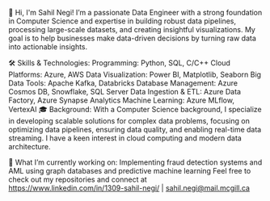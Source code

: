 👋 Hi, I'm Sahil Negi!
I’m a passionate Data Engineer with a strong foundation in Computer Science and expertise in building robust data pipelines, processing large-scale datasets, and creating insightful visualizations.
My goal is to help businesses make data-driven decisions by turning raw data into actionable insights.

🛠 Skills & Technologies:
Programming: Python, SQL, C/C++
Cloud Platforms: Azure, AWS
Data Visualization: Power BI, Matplotlib, Seaborn
Big Data Tools: Apache Kafka, Databricks
Database Management: Azure Cosmos DB, Snowflake, SQL Server
Data Ingestion & ETL: Azure Data Factory, Azure Synapse Analytics
Machine Learning: Azure MLflow, VertexAI
🎓 Background:
With a Computer Science background, I specialize in developing scalable solutions for complex data problems, focusing on optimizing data pipelines, ensuring data quality, and enabling real-time data streaming.
I have a keen interest in cloud computing and modern data architecture.

🚀 What I’m currently working on:
Implementing fraud detection systems and AML using graph databases and predictive machine learning 
Feel free to check out my repositories and connect at https://www.linkedin.com/in/1309-sahil-negi/ | sahil.negi@mail.mcgill.ca

<!---
SAHILLNEGII/SAHILLNEGII is a ✨ special ✨ repository because its `README.md` (this file) appears on your GitHub profile.
You can click the Preview link to take a look at your changes.
--->
